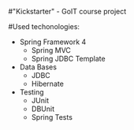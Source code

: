 #"Kickstarter" - GoIT course project

#Used techonologies:
<ul>
    <li>Spring Framework 4
        <ul>
            <li>Spring MVC</li>
            <li>Spring JDBC Template</li>
        </ul>
    </li>
    <li>Data Bases
        <ul>
            <li>JDBC</li>
            <li>Hibernate</li>
        </ul>
    </li>
    <li>Testing
        <ul>
            <li>JUnit</li>
            <li>DBUnit</li>
            <li>Spring Tests</li>
        </ul>
    </li>
</ul>
